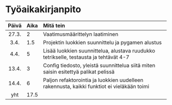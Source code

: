 # Työaikakirjanpito

| Päivä | Aika | Mitä tein                                                                                  |
| :---: | :--- | :----------------------------------------------------------------------------------------- |
| 27.3. | 2    | Vaatimusmäärittelyn laatiminen                                                             |
| 3.4.  | 1.5  | Projektin luokkien suunnittelu ja pygamen alustus                                          |
| 4.4.  | 5    | Lisää luokkien suunnittelua, alustava ruudukko tetrikselle, testausta ja tehtävät 4-7      |
| 13.4. | 3    | Config tiedosto, yleistä suunnittelua siitä miten saisin esitettyä palikat pelissä         |
| 14.4. | 6    | Paljon refaktorointia ja luokkien uudelleen rakennusta, kaikki funktiot ei vieläkään toimi |
|  yht  | 17.5 |                                                                                            |
